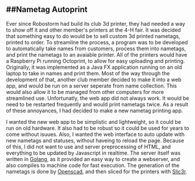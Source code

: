 ##Nametag Autoprint
---

Ever since Robostorm had build its club 3d printer, they had needed a way to show off it and other member's printers at the 4-H fair. It was decided that something easy to do would be to sell custom 3d printed nametags, printed to order. To streamline the process, a program was to be developed to automatically take names from customers, process them into nametags, and print the nametags to an avaiable printer. All of the printers would have a Raspberry Pi running Octoprint, to allow for easy uploading and printing. Originally, it was implemented as a Java FX application running on an old laptop to take in names and print them. Most of the way through the development of that, another club member decided to make it into a web app, and would be run on a server seperate from name collection. This would also allow it to be managed from other computers for more streamlined use. Unfortunatly, the web app did not always work. It would be need to be restarted frequently and would print nametags twice. As a result of these annoyances, I had decided to make a new nametag printing app.

I wanted the new web app to be simplistic and lightweight, so it could be run on old hardware. It also had to be robust so it could be used for years to come without isuues. Also, I wanted the web interface to auto update with new nametags and statuses, without haveing to reload the page. Because of this, I did not want to use and server preprocessing of HTML, and everything to be updated by Javascript in realtime. The server itself was written in [Golang](https://golang.org/), as it provided an easy way to create a webserver, and also compiles to machine code for fast execution. The generation of the nametags is done by [Openscad](http://www.openscad.org/), and then sliced for the printers with [Slic3r](http://slic3r.org). 
